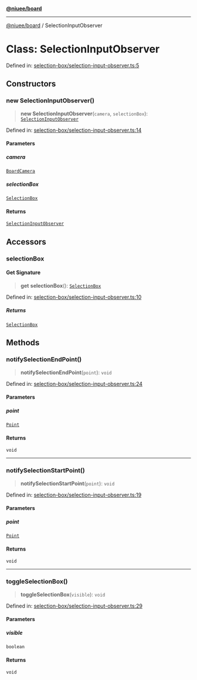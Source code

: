 [**@niuee/board**](../README.md)

***

[@niuee/board](../globals.md) / SelectionInputObserver

# Class: SelectionInputObserver

Defined in: [selection-box/selection-input-observer.ts:5](https://github.com/niuee/board/blob/cc09a87e934160adef876c4e11d51fd97e78653d/src/selection-box/selection-input-observer.ts#L5)

## Constructors

### new SelectionInputObserver()

> **new SelectionInputObserver**(`camera`, `selectionBox`): [`SelectionInputObserver`](SelectionInputObserver.md)

Defined in: [selection-box/selection-input-observer.ts:14](https://github.com/niuee/board/blob/cc09a87e934160adef876c4e11d51fd97e78653d/src/selection-box/selection-input-observer.ts#L14)

#### Parameters

##### camera

[`BoardCamera`](../interfaces/BoardCamera.md)

##### selectionBox

[`SelectionBox`](SelectionBox.md)

#### Returns

[`SelectionInputObserver`](SelectionInputObserver.md)

## Accessors

### selectionBox

#### Get Signature

> **get** **selectionBox**(): [`SelectionBox`](SelectionBox.md)

Defined in: [selection-box/selection-input-observer.ts:10](https://github.com/niuee/board/blob/cc09a87e934160adef876c4e11d51fd97e78653d/src/selection-box/selection-input-observer.ts#L10)

##### Returns

[`SelectionBox`](SelectionBox.md)

## Methods

### notifySelectionEndPoint()

> **notifySelectionEndPoint**(`point`): `void`

Defined in: [selection-box/selection-input-observer.ts:24](https://github.com/niuee/board/blob/cc09a87e934160adef876c4e11d51fd97e78653d/src/selection-box/selection-input-observer.ts#L24)

#### Parameters

##### point

[`Point`](../type-aliases/Point.md)

#### Returns

`void`

***

### notifySelectionStartPoint()

> **notifySelectionStartPoint**(`point`): `void`

Defined in: [selection-box/selection-input-observer.ts:19](https://github.com/niuee/board/blob/cc09a87e934160adef876c4e11d51fd97e78653d/src/selection-box/selection-input-observer.ts#L19)

#### Parameters

##### point

[`Point`](../type-aliases/Point.md)

#### Returns

`void`

***

### toggleSelectionBox()

> **toggleSelectionBox**(`visible`): `void`

Defined in: [selection-box/selection-input-observer.ts:29](https://github.com/niuee/board/blob/cc09a87e934160adef876c4e11d51fd97e78653d/src/selection-box/selection-input-observer.ts#L29)

#### Parameters

##### visible

`boolean`

#### Returns

`void`
